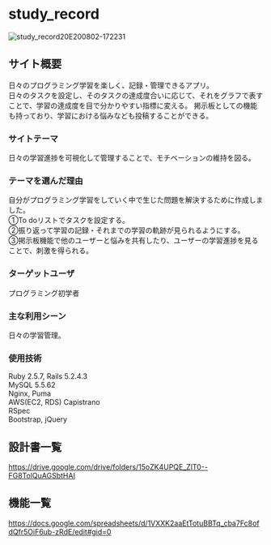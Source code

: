 [](#study_record)

# study_record

![study_record20E200802-172231](https://user-images.githubusercontent.com/62270611/89118927-d33f6280-d4e4-11ea-8919-18fb05ae5fe6.png)


## サイト概要
日々のプログラミング学習を楽しく、記録・管理できるアプリ。  
日々のタスクを設定し、そのタスクの達成度合いに応じて、それをグラフで表すことで、学習の達成度を目で分かりやすい指標に変える。
掲示板としての機能も持っており、学習における悩みなども投稿することができる。


### サイトテーマ
日々の学習進捗を可視化して管理することで、モチベーションの維持を図る。

### テーマを選んだ理由
自分がプログラミング学習をしていく中で生じた問題を解決するために作成しました。  
①To doリストでタスクを設定する。  
②振り返って学習の記録・それまでの学習の軌跡が見られるようにする。  
③掲示板機能で他のユーザーと悩みを共有したり、ユーザーの学習進捗を見ることで、刺激を得られる。  

### ターゲットユーザ
プログラミング初学者

### 主な利用シーン
日々の学習管理。

### 使用技術
Ruby 2.5.7, Rails 5.2.4.3  
MySQL 5.5.62  
Nginx, Puma  
AWS(EC2, RDS) 
Capistrano  
RSpec  
Bootstrap, jQuery  

## 設計書一覧
https://drive.google.com/drive/folders/15oZK4UPQE_ZlT0--FG8TolQuAGSbtHAI

## 機能一覧
https://docs.google.com/spreadsheets/d/1VXXK2aaEtTotuBBTq_cba7Fc8ofdQfr5OiF6ub-zRdE/edit#gid=0
